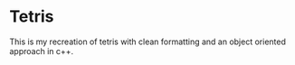 # Tetris
This is my recreation of tetris with clean formatting and an object oriented approach in c++.
